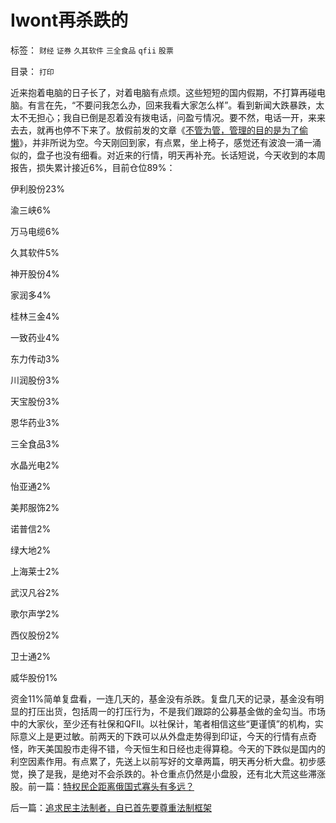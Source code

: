 # Iwont再杀跌的

标签： `财经` `证券` `久其软件` `三全食品` `qfii` `股票` 

目录： `打印`

近来抱着电脑的日子长了，对着电脑有点烦。这些短短的国内假期，不打算再碰电脑。有言在先，“不要问我怎么办，回来我看大家怎么样”。看到新闻大跌暴跌，太太不无担心；我自已倒是忍着没有拨电话，问盈亏情况。要不然，电话一开，来来去去，就再也停不下来了。放假前发的文章《[不管为管，管理的目的是为了偷懒](http://darthvad.blog.sohu.com/129604231.html)》，并非所说为空。今天刚回到家，有点累，坐上椅子，感觉还有波浪一涌一涌似的，盘子也没有细看。对近来的行情，明天再补充。长话短说，今天收到的本周报告，损失累计接近6%，目前仓位89%：

伊利股份23%

渝三峡6%

万马电缆6%

久其软件5%

神开股份4%

家润多4%

桂林三金4%

一致药业4%

东力传动3%

川润股份3%

天宝股份3%

恩华药业3%

三全食品3%

水晶光电2%

怡亚通2%

美邦服饰2%

诺普信2%

绿大地2%

上海莱士2%

武汉凡谷2%

歌尔声学2%

西仪股份2%

卫士通2%

威华股份1%

资金11%简单复盘看，一连几天的，基金没有杀跌。复盘几天的记录，基金没有明显的打压出货，包括周一的打压行为，不是我们跟踪的公募基金做的金勾当。市场中的大家伙，至少还有社保和QFII。以社保计，笔者相信这些“更谨慎”的机构，实际意义上是更过敏。前两天的下跌可以从外盘走势得到印证，今天的行情有点奇怪，昨天美国股市走得不错，今天恒生和日经也走得算稳。今天的下跌似是国内的利空因素作用。有点累了，先送上以前写好的文章两篇，明天再分析大盘。初步感觉，换了是我，是绝对不会杀跌的。补仓重点仍然是小盘股，还有北大荒这些滞涨股。前一篇：[特权民企距离俄国式寡头有多远？](../../../2009/8/14/特权民企距离俄国式寡头有多远？.md)

后一篇：[追求民主法制者，自已首先要尊重法制框架](../../../2009/8/19/追求民主法制者，自已首先要尊重法制框架.md)